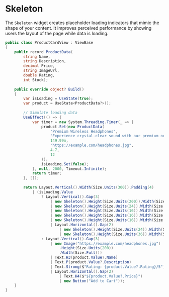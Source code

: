 # Skeleton

The `Skeleton` widget creates placeholder loading indicators that mimic the shape of your content. It improves perceived performance by showing users the layout of the page while data is loading.

```csharp demo-tabs ivy-bg
public class ProductCardView : ViewBase
{
    public record ProductData(
        string Name, 
        string Description, 
        decimal Price, 
        string ImageUrl, 
        double Rating, 
        int Stock);
    
    public override object? Build()
    {
        var isLoading = UseState(true);
        var product = UseState<ProductData?>();
        
        // Simulate loading data
        UseEffect(() => {
            var timer = new System.Threading.Timer(_ => {
                product.Set(new ProductData(
                    "Premium Wireless Headphones",
                    "Experience crystal-clear sound with our premium noise-cancelling wireless headphones. Features 30-hour battery life and memory foam ear cushions for all-day comfort.",
                    149.99m,
                    "https://example.com/headphones.jpg",
                    4.7,
                    12
                ));
                isLoading.Set(false);
            }, null, 2000, Timeout.Infinite);
            return timer;
        }, []);
        
        return Layout.Vertical().Width(Size.Units(300)).Padding(4)
            | (isLoading.Value
                ? Layout.Vertical().Gap(3)
                    | new Skeleton().Height(Size.Units(200)).Width(Size.Full())
                    | new Skeleton().Height(Size.Units(24)).Width(Size.Units(200))
                    | new Skeleton().Height(Size.Units(16)).Width(Size.Full())
                    | new Skeleton().Height(Size.Units(16)).Width(Size.Full())
                    | new Skeleton().Height(Size.Units(16)).Width(Size.Units(150))
                    | Layout.Horizontal().Gap(2)
                        | new Skeleton().Height(Size.Units(24)).Width(Size.Units(80))
                        | new Skeleton().Height(Size.Units(36)).Width(Size.Units(100))
                : Layout.Vertical().Gap(3)
                    | new Image("https://example.com/headphones.jpg")
                        .Height(Size.Units(200))
                        .Width(Size.Full())
                    | Text.H3(product.Value?.Name)
                    | Text.P(product.Value?.Description)
                    | Text.Strong($"Rating: {product.Value?.Rating}/5")
                    | Layout.Horizontal().Gap(2)
                        | Text.H4($"${product.Value?.Price}")
                        | new Button("Add to Cart"));
    }
}
```

<WidgetDocs Type="Ivy.Skeleton" ExtensionTypes="Ivy.SkeletonExtensions" SourceUrl="https://github.com/Ivy-Interactive/Ivy-Framework/blob/main/Ivy/Widgets/Primitives/Skeleton.cs"/> 